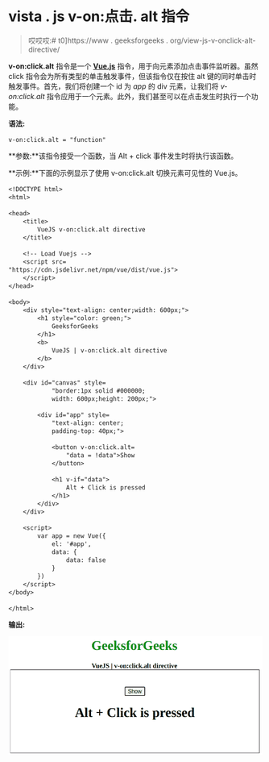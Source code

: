 # vista . js v-on:点击. alt 指令

> 哎哎哎:# t0]https://www . geeksforgeeks . org/view-js-v-onclick-alt-directive/

**v-on:click.alt** 指令是一个 [**Vue.js**](https://www.geeksforgeeks.org/vue-js-introduction-installation/) 指令，用于向元素添加点击事件监听器。虽然 click 指令会为所有类型的单击触发事件，但该指令仅在按住 alt 键的同时单击时触发事件。首先，我们将创建一个 id 为 *app* 的 div 元素，让我们将 *v-on:click.alt* 指令应用于一个元素。此外，我们甚至可以在点击发生时执行一个功能。

**语法:**

```
v-on:click.alt = "function"
```

**参数:**该指令接受一个函数，当 Alt + click 事件发生时将执行该函数。

**示例:**下面的示例显示了使用 v-on:click.alt 切换元素可见性的 Vue.js。

```
<!DOCTYPE html>
<html>

<head>
    <title>
        VueJS v-on:click.alt directive
    </title>

    <!-- Load Vuejs -->
    <script src=
"https://cdn.jsdelivr.net/npm/vue/dist/vue.js">
    </script>
</head>

<body>
    <div style="text-align: center;width: 600px;">
        <h1 style="color: green;">
            GeeksforGeeks
        </h1>
        <b>
            VueJS | v-on:click.alt directive
        </b>
    </div>

    <div id="canvas" style=
            "border:1px solid #000000;
            width: 600px;height: 200px;">

        <div id="app" style=
            "text-align: center; 
            padding-top: 40px;">

            <button v-on:click.alt=
                "data = !data">Show
            </button>

            <h1 v-if="data">
                Alt + Click is pressed
            </h1>
        </div>
    </div>

    <script>
        var app = new Vue({
            el: '#app',
            data: {
                data: false
            }
        })
    </script>
</body>

</html>
```

**输出:**

![](img/426fe63bd08ed3d81df93457192acbff.png)